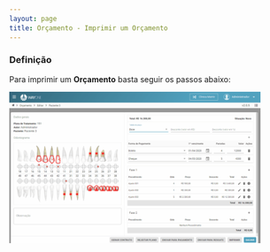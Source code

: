 ```yaml
---
layout: page
title: Orçamento - Imprimir um Orçamento
---
```


### Definição

Para imprimir um <b>Orçamento</b> basta seguir os passos abaixo:

<div class="text-center" style="margin-bottom: 20px;">
  <img alt="Imagem" src="/pages/budget/print/print.gif" style="width: 90%;" />
</div>